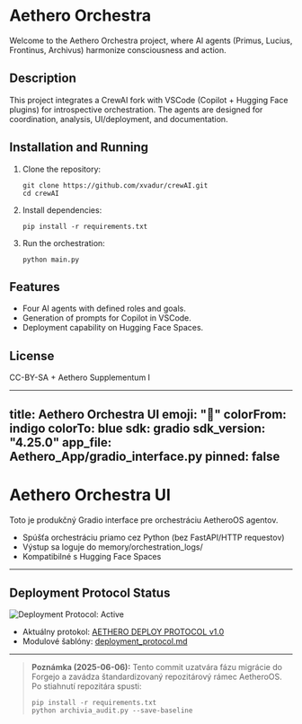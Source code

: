 # Aethero Orchestra
Welcome to the Aethero Orchestra project, where AI agents (Primus, Lucius, Frontinus, Archivus) harmonize consciousness and action.

## Description
This project integrates a CrewAI fork with VSCode (Copilot + Hugging Face plugins) for introspective orchestration. The agents are designed for coordination, analysis, UI/deployment, and documentation.

## Installation and Running
1. Clone the repository:
   ```
   git clone https://github.com/xvadur/crewAI.git
   cd crewAI
   ```

2. Install dependencies:
   ```
   pip install -r requirements.txt
   ```

3. Run the orchestration:
   ```
   python main.py
   ```

## Features
- Four AI agents with defined roles and goals.
- Generation of prompts for Copilot in VSCode.
- Deployment capability on Hugging Face Spaces.

## License
CC-BY-SA + Aethero Supplementum I

---
title: Aethero Orchestra UI
emoji: "🧠"
colorFrom: indigo
colorTo: blue
sdk: gradio
sdk_version: "4.25.0"
app_file: Aethero_App/gradio_interface.py
pinned: false
---

# Aethero Orchestra UI

Toto je produkčný Gradio interface pre orchestráciu AetheroOS agentov.

- Spúšťa orchestráciu priamo cez Python (bez FastAPI/HTTP requestov)
- Výstup sa loguje do memory/orchestration_logs/
- Kompatibilné s Hugging Face Spaces

---

## Deployment Protocol Status

![Deployment Protocol: Active](https://img.shields.io/badge/Deployment%20Protocol-Active-brightgreen)

- Aktuálny protokol: [AETHERO DEPLOY PROTOCOL v1.0](docs/protocols/aeth_deploy_protocol_v1.md)
- Modulové šablóny: [deployment_protocol.md](deployment_protocol.md)

---

> **Poznámka (2025-06-06):**
> Tento commit uzatvára fázu migrácie do Forgejo a zavádza štandardizovaný repozitárový rámec AetheroOS.
> Po stiahnutí repozitára spusti:
> 
>     pip install -r requirements.txt
>     python archivia_audit.py --save-baseline